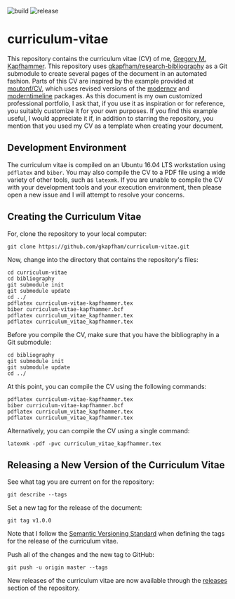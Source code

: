 ![build](https://github.com/gkapfham/curriculum-vitae/workflows/build/badge.svg) ![release](https://github.com/gkapfham/curriculum-vitae/workflows/release/badge.svg)

# curriculum-vitae

This repository contains the curriculum vitae (CV) of me, [Gregory M.
Kapfhammer](https://www.gregorykapfhammer.com/). This repository uses
[gkapfham/research-bibliography](https://github.com/gkapfham/research-bibliography)
as a Git submodule to create several pages of the document in an automated
fashion. Parts of this CV are inspired by the example provided at
[moutonf/CV](https://github.com/moutonf/CV), which uses revised versions of the
[moderncv](https://www.ctan.org/pkg/moderncv) and
[moderntimeline](https://github.com/raphink/moderntimeline) packages. As this
document is my own customized professional portfolio, I ask that, if you use it
as inspiration or for reference, you suitably customize it for your own
purposes. If you find this example useful, I would appreciate it if, in addition
to starring the repository, you mention that you used my CV as a template when
creating your document.

## Development Environment

The curriculum vitae is compiled on an Ubuntu 16.04 LTS workstation using
`pdflatex` and `biber`. You may also compile the CV to a PDF file using a wide
variety of other tools, such as `latexmk`. If you are unable to compile the CV
with your development tools and your execution environment, then please open a
new issue and I will attempt to resolve your concerns.

## Creating the Curriculum Vitae

For, clone the repository to your local computer:

```shell
git clone https://github.com/gkapfham/curriculum-vitae.git
```

Now, change into the directory that contains the repository's files:

```shell
cd curriculum-vitae
cd bibliography
git submodule init
git submodule update
cd ../
pdflatex curriculum-vitae-kapfhammer.tex
biber curriculum-vitae-kapfhammer.bcf
pdflatex curriculum_vitae_kapfhammer.tex
pdflatex curriculum_vitae_kapfhammer.tex
```

Before you compile the CV, make sure that you have the bibliography in a Git
submodule:

```shell
cd bibliography
git submodule init
git submodule update
cd ../
```

At this point, you can compile the CV using the following commands:

```shell
pdflatex curriculum-vitae-kapfhammer.tex
biber curriculum-vitae-kapfhammer.bcf
pdflatex curriculum_vitae_kapfhammer.tex
pdflatex curriculum_vitae_kapfhammer.tex
```

Alternatively, you can compile the CV using a single command:

```shell
latexmk -pdf -pvc curriculum_vitae_kapfhammer.tex
```

## Releasing a New Version of the Curriculum Vitae

See what tag you are current on for the repository:

```shell
git describe --tags
```

Set a new tag for the release of the document:

```shell
git tag v1.0.0
```

Note that I follow the [Semantic Versioning Standard](https://semver.org/) when
defining the tags for the release of the curriculum vitae.

Push all of the changes and the new tag to GitHub:

```shell
git push -u origin master --tags
```

New releases of the curriculum vitae are now available through the
[releases](https://github.com/gkapfham/curriculum-vitae/releases) section of the
repository.
